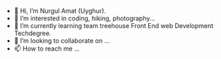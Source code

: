 - 👋 Hi, I’m Nurgul Amat (Uyghur).
- 👀 I’m interested in coding, hiking, photography...
- 🌱 I’m currently learning team treehouse Front End web Development Techdegree.
- 💞️ I’m looking to collaborate on ...
- 📫 How to reach me ...

<!---
nurgul212/nurgul212 is a ✨ special ✨ repository because its `README.md` (this file) appears on your GitHub profile.
You can click the Preview link to take a look at your changes.
--->
